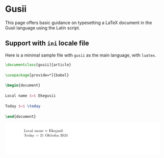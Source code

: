 # Gusii

This page offers basic guidance on typesetting a LaTeX document in the
Gusii language using the Latin script.

## Support with `ini` locale file

Here is a minimal sample file with `gusii` as the main language, with `luatex`.

```tex
\documentclass[gusii]{article}

\usepackage[provide=*]{babel}

\begin{document}

Local name $=$ Ekegusii

Today $=$ \today

\end{document}
```

![](../media/locale-gusii.png)